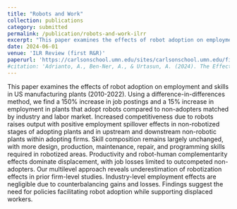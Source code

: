 ```yaml
---
title: "Robots and Work"
collection: publications
category: submitted
permalink: /publication/robots-and-work-ilrr
excerpt: "This paper examines the effects of robot adoption on employment and skills in US manufacturing plants (2010-2022). Using a difference-in-differences method, we find a 150% increase in job postings and a 15% increase in employment in plants that adopt robots compared to non-adopters matched by industry and labor market. Increased competitiveness due to robots raises output with positive employment spillover effects in non-robotized stages of adopting plants and in upstream and downstream non-robotic plants within adopting firms. Skill composition remains largely unchanged, with more design, production, maintenance, repair, and programming skills required in robotized areas. Productivity and robot-human complementarity effects dominate displacement, with job losses limited to outcompeted non-adopters. Our multilevel approach reveals underestimation of robotization effects in prior firm-level studies. Industry-level employment effects are negligible due to counterbalancing gains and losses. Findings suggest the need for policies facilitating robot adoption while supporting displaced workers."
date: 2024-06-01
venue: 'ILR Review (first R&R)'
paperurl: 'https://carlsonschool.umn.edu/sites/carlsonschool.umn.edu/files/2024-12/Job%20market%20paper-Adrianto.pdf'
#citation: 'Adrianto, A., Ben-Ner, A., & Urtasun, A. (2024). The Effects of Robots on the Workplace.'
---
```


This paper examines the effects of robot adoption on employment and skills in US manufacturing plants (2010-2022). Using a difference-in-differences method, we find a 150% increase in job postings and a 15% increase in employment in plants that adopt robots compared to non-adopters matched by industry and labor market. Increased competitiveness due to robots raises output with positive employment spillover effects in non-robotized stages of adopting plants and in upstream and downstream non-robotic plants within adopting firms. Skill composition remains largely unchanged, with more design, production, maintenance, repair, and programming skills required in robotized areas. Productivity and robot-human complementarity effects dominate displacement, with job losses limited to outcompeted non-adopters. Our multilevel approach reveals underestimation of robotization effects in prior firm-level studies. Industry-level employment effects are negligible due to counterbalancing gains and losses. Findings suggest the need for policies facilitating robot adoption while supporting displaced workers.
  
